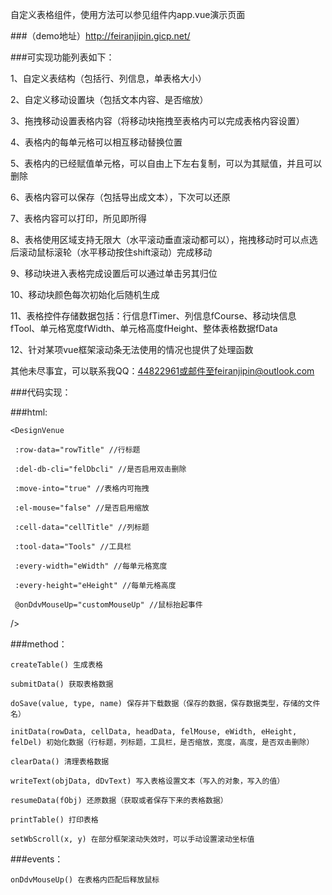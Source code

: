 
自定义表格组件，使用方法可以参见组件内app.vue演示页面

###（demo地址）http://feiranjipin.gicp.net/

###可实现功能列表如下：

1、自定义表结构（包括行、列信息，单表格大小）

2、自定义移动设置块（包括文本内容、是否缩放）

3、拖拽移动设置表格内容（将移动块拖拽至表格内可以完成表格内容设置）

4、表格内的每单元格可以相互移动替换位置

5、表格内的已经赋值单元格，可以自由上下左右复制，可以为其赋值，并且可以删除

6、表格内容可以保存（包括导出成文本），下次可以还原

7、表格内容可以打印，所见即所得

8、表格使用区域支持无限大（水平滚动垂直滚动都可以），拖拽移动时可以点选后滚动鼠标滚轮（水平移动按住shift滚动）完成移动

9、移动块进入表格完成设置后可以通过单击另其归位

10、移动块颜色每次初始化后随机生成

11、表格控件存储数据包括：行信息fTimer、列信息fCourse、移动块信息fTool、单元格宽度fWidth、单元格高度fHeight、整体表格数据fData

12、针对某项vue框架滚动条无法使用的情况也提供了处理函数

其他未尽事宜，可以联系我QQ：44822961或邮件至feiranjipin@outlook.com

###代码实现：

###html:

    <DesignVenue 

     :row-data="rowTitle" //行标题

     :del-db-cli="felDbcli" //是否启用双击删除

     :move-into="true" //表格内可拖拽

     :el-mouse="false" //是否启用缩放

     :cell-data="cellTitle" //列标题

     :tool-data="Tools" //工具栏

     :every-width="eWidth" //每单元格宽度

     :every-height="eHeight" //每单元格高度

     @onDdvMouseUp="customMouseUp" //鼠标抬起事件
     
   />
   
###method：

    createTable() 生成表格
    
    submitData() 获取表格数据
    
    doSave(value, type, name) 保存并下载数据（保存的数据，保存数据类型，存储的文件名）
    
    initData(rowData, cellData, headData, felMouse, eWidth, eHeight, felDel) 初始化数据（行标题，列标题，工具栏，是否缩放，宽度，高度，是否双击删除）
    
    clearData() 清理表格数据
    
    writeText(objData, dDvText) 写入表格设置文本（写入的对象，写入的值）
    
    resumeData(fObj) 还原数据（获取或者保存下来的表格数据）
    
    printTable() 打印表格
    
    setWbScroll(x, y) 在部分框架滚动失效时，可以手动设置滚动坐标值
    
###events：
 
    onDdvMouseUp() 在表格内匹配后释放鼠标
    
    

